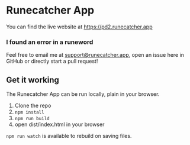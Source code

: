 # Runecatcher App

You can find the live website at https://pd2.runecatcher.app

### I found an error in a runeword
Feel free to email me at support@runecatcher.app, open an issue here in GitHub or directly start a pull request!

## Get it working

The Runecatcher App can be run locally, plain in your browser.
1. Clone the repo
2. `npm install`
3. `npm run build`
4. open dist/index.html in your browser

`npm run watch` is available to rebuild on saving files.